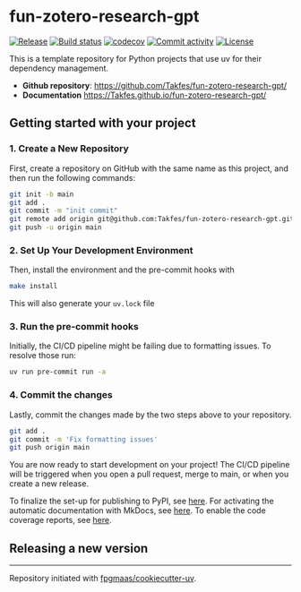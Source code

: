 # fun-zotero-research-gpt

[![Release](https://img.shields.io/github/v/release/Takfes/fun-zotero-research-gpt)](https://img.shields.io/github/v/release/Takfes/fun-zotero-research-gpt)
[![Build status](https://img.shields.io/github/actions/workflow/status/Takfes/fun-zotero-research-gpt/main.yml?branch=main)](https://github.com/Takfes/fun-zotero-research-gpt/actions/workflows/main.yml?query=branch%3Amain)
[![codecov](https://codecov.io/gh/Takfes/fun-zotero-research-gpt/branch/main/graph/badge.svg)](https://codecov.io/gh/Takfes/fun-zotero-research-gpt)
[![Commit activity](https://img.shields.io/github/commit-activity/m/Takfes/fun-zotero-research-gpt)](https://img.shields.io/github/commit-activity/m/Takfes/fun-zotero-research-gpt)
[![License](https://img.shields.io/github/license/Takfes/fun-zotero-research-gpt)](https://img.shields.io/github/license/Takfes/fun-zotero-research-gpt)

This is a template repository for Python projects that use uv for their dependency management.

- **Github repository**: <https://github.com/Takfes/fun-zotero-research-gpt/>
- **Documentation** <https://Takfes.github.io/fun-zotero-research-gpt/>

## Getting started with your project

### 1. Create a New Repository

First, create a repository on GitHub with the same name as this project, and then run the following commands:

```bash
git init -b main
git add .
git commit -m "init commit"
git remote add origin git@github.com:Takfes/fun-zotero-research-gpt.git
git push -u origin main
```

### 2. Set Up Your Development Environment

Then, install the environment and the pre-commit hooks with

```bash
make install
```

This will also generate your `uv.lock` file

### 3. Run the pre-commit hooks

Initially, the CI/CD pipeline might be failing due to formatting issues. To resolve those run:

```bash
uv run pre-commit run -a
```

### 4. Commit the changes

Lastly, commit the changes made by the two steps above to your repository.

```bash
git add .
git commit -m 'Fix formatting issues'
git push origin main
```

You are now ready to start development on your project!
The CI/CD pipeline will be triggered when you open a pull request, merge to main, or when you create a new release.

To finalize the set-up for publishing to PyPI, see [here](https://fpgmaas.github.io/cookiecutter-uv/features/publishing/#set-up-for-pypi).
For activating the automatic documentation with MkDocs, see [here](https://fpgmaas.github.io/cookiecutter-uv/features/mkdocs/#enabling-the-documentation-on-github).
To enable the code coverage reports, see [here](https://fpgmaas.github.io/cookiecutter-uv/features/codecov/).

## Releasing a new version



---

Repository initiated with [fpgmaas/cookiecutter-uv](https://github.com/fpgmaas/cookiecutter-uv).
